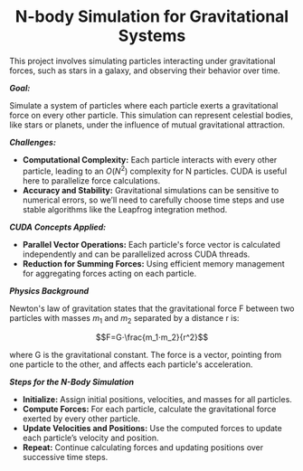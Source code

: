 <p align="center"> <h1 align="center">N-body Simulation for Gravitational Systems</h1> </p>

This project involves simulating particles interacting under gravitational forces, such as stars in a galaxy, and observing their behavior over time.

***Goal:***

Simulate a system of particles where each particle exerts a gravitational force on every other particle. This simulation can represent celestial bodies, like stars or planets, under the influence of mutual gravitational attraction.

***Challenges:***

- **Computational Complexity:** Each particle interacts with every other particle, leading to an $O(N^2)$ complexity for N particles. CUDA is useful here to parallelize force calculations.
- **Accuracy and Stability:** Gravitational simulations can be sensitive to numerical errors, so we’ll need to carefully choose time steps and use stable algorithms like the Leapfrog integration method.

***CUDA Concepts Applied:***

 - **Parallel Vector Operations:** Each particle's force vector is calculated independently and can be parallelized across CUDA threads.
- **Reduction for Summing Forces:** Using efficient memory management for aggregating forces acting on each particle.

***Physics Background***

Newton's law of gravitation states that the gravitational force F between two particles with masses $m_1$​ and $m_2$ separated by a distance r is:
```math
F=G⋅\frac{m_1⋅m_2}{r^2}
```

where G is the gravitational constant. The force is a vector, pointing from one particle to the other, and affects each particle's acceleration.


***Steps for the N-Body Simulation***

- **Initialize:** Assign initial positions, velocities, and masses for all particles.
- **Compute Forces:** For each particle, calculate the gravitational force exerted by every other particle.
- **Update Velocities and Positions:** Use the computed forces to update each particle’s velocity and position.
- **Repeat:** Continue calculating forces and updating positions over successive time steps.
